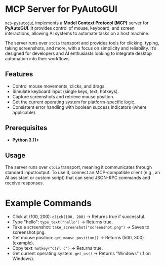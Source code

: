 # MCP Server for PyAutoGUI 

`mcp-pyautogui` implements a **Model Context Protocol (MCP)** server for **PyAutoGUI**. It provides control of mouse, keyboard, and screen interactions, allowing AI systems to automate tasks on a host machine.

The server runs over `stdio` transport and provides tools for clicking, typing, taking screenshots, and more, with a focus on simplicity and reliability. It’s designed for developers and AI enthusiasts looking to integrate desktop automation into their workflows.

## Features

- Control mouse movements, clicks, and drags.
- Simulate keyboard input (single keys, text, hotkeys).
- Capture screenshots and retrieve mouse position.
- Get the current operating system for platform-specific logic.
- Consistent error handling with boolean success indicators (where applicable).

## Prerequisites

- **Python 3.11+**

## Usage
The server runs over `stdio` transport, meaning it communicates through standard input/output. To use it, connect an MCP-compatible client (e.g., an AI assistant or custom script) that can send JSON-RPC commands and receive responses.

# Example Commands

- Click at (100, 200): `click(100, 200)` → Returns true if successful.
- Type "hello": `type_text("hello")` → Returns true.
- Take a screenshot: `take_screenshot("screenshot.png")` → Saves to screenshot.png.
- Get mouse position: `get_mouse_position()` → Returns (500, 300) (example).
- Copy text: `hotkey("ctrl c")` → Returns true.
- Get current operating system: `get_os()` → Returns "Windows" (if on Windows).

